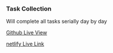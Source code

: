 ### Task Collection
Will complete all tasks serially day by day

[Github Live View](https://kibria-khandaker.github.io/ToolsCollectionPage/)

[netlify Live Link](https://marvelous-toffee-c85d2d.netlify.app/)